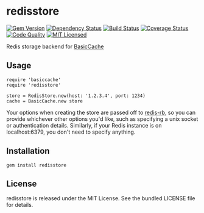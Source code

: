 redisstore
=========

[![Gem Version](https://img.shields.io/gem/v/redisstore.svg)](https://rubygems.org/gems/redisstore)
[![Dependency Status](https://img.shields.io/gemnasium/akerl/redisstore.svg)](https://gemnasium.com/akerl/redisstore)
[![Build Status](https://img.shields.io/circleci/project/akerl/redisstore/master.svg)](https://circleci.com/gh/akerl/redisstore)
[![Coverage Status](https://img.shields.io/codecov/c/github/akerl/redisstore.svg)](https://codecov.io/github/akerl/redisstore)
[![Code Quality](https://img.shields.io/codacy/fb61940c13c142ef80580b0f2d6c9e37.svg)](https://www.codacy.com/app/akerl/redisstore)
[![MIT Licensed](https://img.shields.io/badge/license-MIT-green.svg)](https://tldrlegal.com/license/mit-license)

Redis storage backend for [BasicCache](https://github.com/akerl/basiccache)

## Usage

```
require 'basiccache'
require 'redisstore'

store = RedisStore.new(host: '1.2.3.4', port: 1234)
cache = BasicCache.new store
```

Your options when creating the store are passed off to [redis-rb](https://github.com/redis/redis-rb), so you can provide whichever other options you'd like, such as specifying a unix socket or authentication details. Similarly, if your Redis instance is on localhost:6379, you don't need to specify anything.

## Installation

    gem install redisstore

## License

redisstore is released under the MIT License. See the bundled LICENSE file for details.

